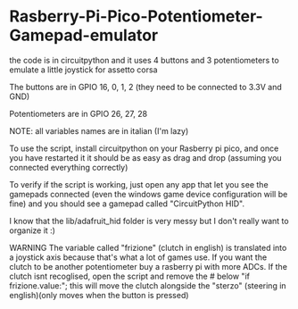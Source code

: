 # Rasberry-Pi-Pico-Potentiometer-Gamepad-emulator
the code is in circuitpython and it uses 4 buttons and 3 potentiometers to emulate a little joystick for assetto corsa 

The buttons are in GPIO 16, 0, 1, 2 (they need to be connected to 3.3V and GND) 

Potentiometers are in GPIO 26, 27, 28

NOTE: all variables names are in italian (I'm lazy)

To use the script, install circuitpython on your Rasberry pi pico, and once you have restarted it it should be as easy as drag and drop (assuming you connected everything correctly)

To verify if the script is working, just open any app that let you see the gamepads connected (even the windows game device configuration will be fine) and you should see a gamepad called "CircuitPython HID".

I know that the lib/adafruit_hid folder is very messy but I don't really want to organize it :)


WARNING
The variable called "frizione" (clutch in english) is translated into a joystick axis because that's what a lot of games use.
If you want the clutch to be another potentiometer buy a rasberry pi with more ADCs.
If the clutch isnt recoglised, open the script and remove the # below "if frizione.value:"; this will move the clutch alongside the "sterzo" (steering in english)(only moves when the button is pressed)
